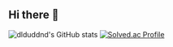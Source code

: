 ## Hi there 👋

![dlduddnd's GitHub stats](https://github-readme-stats.vercel.app/api?username=dlduddnd&show_icons=true&theme=tokyonight)          [![Solved.ac Profile](http://mazassumnida.wtf/api/v2/generate_badge?boj=dlduddnd)](https://solved.ac/dlduddnd/)

<!--
**dlduddnd/dlduddnd** is a ✨ _special_ ✨ repository because its `README.md` (this file) appears on your GitHub profile.

Here are some ideas to get you started:

- 🔭 I’m currently working on ...
- 🌱 I’m currently learning ...
- 👯 I’m looking to collaborate on ...
- 🤔 I’m looking for help with ...
- 💬 Ask me about ...
- 📫 How to reach me: ...
- 😄 Pronouns: ...
- ⚡ Fun fact: ...
-->
